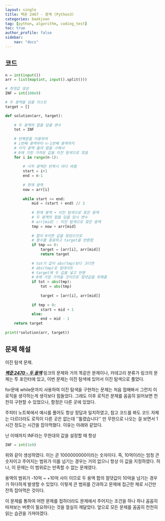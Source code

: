 ```yaml
---
layout: single
title: 백준 2467 - 용액 (Python3)
categories: baekjoon
tag: [python, algorithm, coding_test]
toc: true 
author_profile: false
sidebar:
    nav: "docs"
---
```


## 코드

```python
n = int(input())
arr = list(map(int, input().split()))

# 최댓값 생성
INF = int(100e9)

# 두 용액을 담을 리스트
target = []

def solution(arr, target):
    
    # 두 용액의 합을 담을 변수
    tot = INF
    
    # 반복문을 이용하여
    # i번째 용액부터 n-1번째 용액까지
    # 각각 용액 둘의 합을 구해서
    # 0에 가장 가까운 값을 이진 탐색으로 찾음
    for i in range(n-1):
        
        # 시작 용액은 반복시 마다 바뀜
        start = i+1
        end = n-1
        
        # 현재 용액
        now = arr[i]
        
        while start <= end:
            mid = (start + end) // 2
            
            # 현재 용액 + 이진 탐색으로 찾은 용액
            # 두 용액의 합을 담을 임시 변수
            # arr[mid] : 이진 탐색으로 찾은 용액
            tmp = now + arr[mid]
            
            # 합이 0이면 값을 찾았으므로
            # 함수를 종료하고 target을 반환함
            if tmp == 0:
                target = [arr[i], arr[mid]]
                return target   
            
            # tot가 값이 abs(tmp)보다 크다면
            # abs(tmp)로 업데이트
            # target에 두 값을 넣고 반환
            # 0에 가장 가까울 것이므로 절댓값을 취해줌
            if tot > abs(tmp):
                tot = abs(tmp)
                
                target = [arr[i], arr[mid]]
            
            if tmp < 0:
                start = mid + 1
            else:
                end = mid - 1
    return target
    
print(*solution(arr, target))
```



## 문제 해설

이진 탐색 문제.

***[백준 2470 - 두 용액](https://yangwon-park.github.io/baekjoon/baekjoon2470/)*** 링크의 문제와 거의 똑같은 문제이나, 카테고리 분류가 링크의 문제는 투 포인터에 있고, 이번 문제는 이진 탐색에 있어서 이진 탐색으로 풀었다.

for문에 while문까지 사용하여 이진 탐색을 구현하는 문제는 처음 접해봐서 그런지 이 로직을 생각하는게 생각보다 힘들었다. 그래도 이후 로직은 문제를 꼼꼼히 읽어보면 천천히 구현할 수 있었으나, 함정은 다른 곳에 있었다.

주피터 노트북에서 예시를 풀어도 항상 정답과 일치하였고, 참고 코드를 봐도 코드 자체는 다르더라도 로직이 다른 곳은 없는데 ''틀렸습니다'' 만 무한으로 나오는 걸 보면서 1시간 정도는 시간을 잡아먹혔다. 이유는 아래와 같았다.

난 이때까지 INF라는 무한대의 값을 설정할 때 항상

```python
INF = int(1e9)
```

위와 같이 생성하였다. 이는 곧 1000000000이라는 숫자이다. 즉, 10억이라는 엄청 큰 숫자이고 주어지는 범위가 이를 넘기는 경우는 거의 없으니 항상 이 값을 지정하였다. 허나, 이 문제는 이 범위로는 만족할 수 없는 문제였다.

용액의 범위가 -10억 ~ +10억 사이 이므로 두 용액 합의 절댓값이 10억을 넘기는 경우가 허다하게 발생할 수 있었다. 이렇게 큰 범위를 간과하고 문제에 접근한 채로 시간만 잔뜩 잡아먹은 것이다.

이 문제를 통하여 어떤 문제를 접하더라도 문제에서 주어지는 조건을 하나 하나 꼼꼼히 따져보는 버릇이 필요하다는 것을 절실히 깨달았다. 앞으로 모든 문제를 꼼꼼히 천천히 읽는 습관을 가져야겠다.

